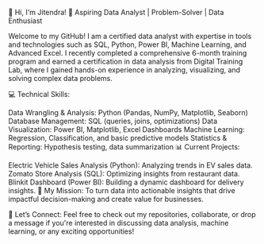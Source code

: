 👋 Hi, I'm Jitendra!
🚀 Aspiring Data Analyst | Problem-Solver | Data Enthusiast

Welcome to my GitHub! I am a certified data analyst with expertise in tools and technologies such as SQL, Python, Power BI, Machine Learning, and Advanced Excel. I recently completed a comprehensive 6-month training program and earned a certification in data analysis from Digital Training Lab, where I gained hands-on experience in analyzing, visualizing, and solving complex data problems.

💻 Technical Skills:

Data Wrangling & Analysis: Python (Pandas, NumPy, Matplotlib, Seaborn)
Database Management: SQL (queries, joins, optimizations)
Data Visualization: Power BI, Matplotlib, Excel Dashboards
Machine Learning: Regression, Classification, and basic predictive models
Statistics & Reporting: Hypothesis testing, data summarization
📊 Current Projects:

Electric Vehicle Sales Analysis (Python): Analyzing trends in EV sales data.
Zomato Store Analysis (SQL): Optimizing insights from restaurant data.
Blinkit Dashboard (Power BI): Building a dynamic dashboard for delivery insights.
🌟 My Mission:
To turn data into actionable insights that drive impactful decision-making and create value for businesses.

📩 Let’s Connect:
Feel free to check out my repositories, collaborate, or drop a message if you're interested in discussing data analysis, machine learning, or any exciting opportunities!

